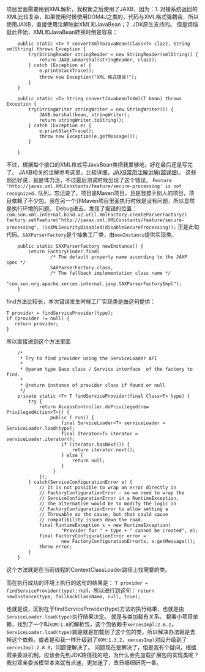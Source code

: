 项目里面需要用到XML解析，我权衡之后使用了JAXB，因为：1. 对接系统返回的XML比较复杂，如果使用时候使用DOM4J之类的，代码与XML格式强耦合，所以使用JAXB，直接使用注解映射XML和JavaBean；2. JDK原生支持的。
但是烦恼就此开始，XML和JavaBean转换时倒是容易：
```
    public static <T> T convertXmlToJavaBean(Class<T> clazz, String xmlString) throws Exception {
        try(StringReader stringReader = new StringReader(xmlString)) {
            return JAXB.unmarshal(stringReader, clazz);
        } catch (Exception e) {
            e.printStackTrace();
            throw new Exception("XML 格式错误!");
        }
    }

    public static <T> String convertJavabeanToXml(T bean) throws Exception {
        try(StringWriter stringWriter = new StringWriter()) {
            JAXB.marshal(bean, stringWriter);
            return stringWriter.toString();
        } catch (Exception e) {
            e.printStackTrace();
            throw new Exception(e.getMessage());
        }

    }
```
不过，根据每个接口的XML格式写JavaBean类把我累够呛。好在最后还是写完了。
JAXB相关的注解参考这里，比较详细，[JAXB常用注解讲解(超详细)]([https://blog.csdn.net/wn084/article/details/80853587](https://blog.csdn.net/wn084/article/details/80853587)
)。
这些倒还好说，就是体力活，不过最后测试时候出现了这个错误。
```Feature 'http://javax.xml.XMLConstants/feature/secure-processing' is not recognized.```
队列，忘记说了，项目是Maven项目，且是我接手别人的项目，项目依赖了不少包。我在另一个非Maven项目里面执行时候是没有问题，所以显然是执行环境的问题。
Debug进去，发现了报错的位置：
```com.sun.xml.internal.bind.v2.util.XmlFactory.createParserFactory()```
```factory.setFeature("http://javax.xml.XMLConstants/feature/secure-processing", !isXMLSecurityDisabled(disableSecureProcessing));```
正是此句代码。```SAXParserFactory```是个抽象工厂类，由```newInstance```提供实现类。
```
    public static SAXParserFactory newInstance() {
        return FactoryFinder.find(
                /* The default property name according to the JAXP spec */
                SAXParserFactory.class,
                /* The fallback implementation class name */
                "com.sun.org.apache.xerces.internal.jaxp.SAXParserFactoryImpl");
    }
```
find方法比较长，本次错误发生时候工厂实现类是由这句提供：
```
T provider = findServiceProvider(type);
if (provider != null) {
   return provider;
}
```
所以直接进到这个方法里面
```
    /*
     * Try to find provider using the ServiceLoader API
     *
     * @param type Base class / Service interface  of the factory to find.
     *
     * @return instance of provider class if found or null
     */
    private static <T> T findServiceProvider(final Class<T> type) {
        try {
            return AccessController.doPrivileged(new PrivilegedAction<T>() {
                public T run() {
                    final ServiceLoader<T> serviceLoader = ServiceLoader.load(type);
                    final Iterator<T> iterator = serviceLoader.iterator();
                    if (iterator.hasNext()) {
                        return iterator.next();
                    } else {
                        return null;
                    }
                 }
            });
        } catch(ServiceConfigurationError e) {
            // It is not possible to wrap an error directly in
            // FactoryConfigurationError - so we need to wrap the
            // ServiceConfigurationError in a RuntimeException.
            // The alternative would be to modify the logic in
            // FactoryConfigurationError to allow setting a
            // Throwable as the cause, but that could cause
            // compatibility issues down the road.
            final RuntimeException x = new RuntimeException(
                    "Provider for " + type + " cannot be created", e);
            final FactoryConfigurationError error =
                    new FactoryConfigurationError(x, x.getMessage());
            throw error;
        }
    }
```
这个方法就是在当前线程的ContextClassLoader路径上找需要的类。

而在执行成功的环境上执行的这句的结果是：
```T provider = findServiceProvider(type);``` null，所以进行到这句：
```return newInstance(type, fallbackClassName, null, true);```

也就是说，区别在于findServiceProvider(type)方法的执行结果，也就是由```ServiceLoader.load(type)```执行结果决定。
就是与类加载有关系。
翻看小项目依赖，找到了一个叫```XOM:1.0```的解析包，这个包依赖于```xercesImpl:2.6.2```，```ServiceLoader.load(type)```就是就是加载到了这个包的类，所以解决办法就是去掉这个依赖，或者是和我一样升级到了```XOM:1.3.2```，```xercesImpl```对应升级到了```xercesImpl:2.8.0```，问题便解决了。
问题现在是解决了，但是我有个疑问，根据双亲委派机制，应该会先到JDK路径找的吧，为什么会先加载扩展包的实现类呢？我对双亲委派模型本来就有点迷，更加迷了，改日细细研究一番。